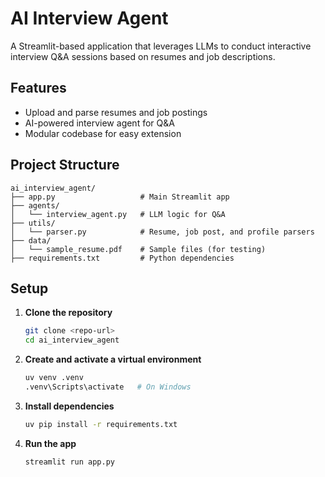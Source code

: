 # AI Interview Agent

A Streamlit-based application that leverages LLMs to conduct interactive interview Q&A sessions based on resumes and job descriptions.

## Features

- Upload and parse resumes and job postings
- AI-powered interview agent for Q&A
- Modular codebase for easy extension

## Project Structure

```
ai_interview_agent/
├── app.py                   # Main Streamlit app
├── agents/
│   └── interview_agent.py   # LLM logic for Q&A
├── utils/
│   └── parser.py            # Resume, job post, and profile parsers
├── data/
│   └── sample_resume.pdf    # Sample files (for testing)
├── requirements.txt         # Python dependencies
```

## Setup

1. **Clone the repository**
   ```bash
   git clone <repo-url>
   cd ai_interview_agent
   ```

2. **Create and activate a virtual environment**
   ```bash
   uv venv .venv
   .venv\Scripts\activate   # On Windows
   ```

3. **Install dependencies**
   ```bash
   uv pip install -r requirements.txt
   ```

4. **Run the app**
   ```bash
   streamlit run app.py
   ```

